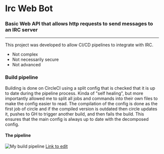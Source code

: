 # Irc Web Bot
### Basic Web API that allows http requests to send messages to an IRC server
---
This project was developed to allow CI/CD pipelines to integrate with IRC.
* Not complex
* Not necessarily secure
* Not advanced

### Build pipeline
Building is done on CircleCI using a split config that is checked that it is up to date during the pipeline process.
Kinda of "self healing", but more importantly allowed me to split all jobs and commands into their own files to make the config easier to read.
The compilation of the config is done as the first job of circle and if the compiled version is outdated then circle updates it, pushes to GH to trigger another build, and then fails the build.
This ensures that the main config is always up to date with the decomposed config.
#### The pipeline
![My build pipeline](docs/img/pipeline.svg)
[Link to edit](https://mermaidjs.github.io/mermaid-live-editor/#/edit/eyJjb2RlIjoiZ3JhcGggTFJcblxudHJpZ2dlcntcIjxoMj5UcmlnZ2VyPC9oMj5cIn1cblxuY2hlY2tfY2lyY2xlW1wiPGgyPmNoZWNrX2NpcmNsZTwvaDI-Q29tcGlsZXMgY2lyY2xlQ0kgY29uZmlnIGFuZDxici8-Y2hlY2tzIHRoYXQgaXQgaXMgdXAgdG8gZGF0ZVwiXVxuXG5ub3RpZnlfc3RhcnRbXCI8aDI-bm90aWZ5X3N0YXJ0PC9oMj5TZW5kcyBtZXNzYWdlIHRvIElSQzxici8-bm90aWZ5aW5nIG9mIGJ1aWxkIHN0YXJ0XCJdXG5cbmJ1aWxkX3NlcnZlcltcIjxoMj5idWlsZF9zZXJ2ZXI8L2gyPlJ1bnMgZ3JhZGxlIGJvb3RKYXIgdG88L2JyPmJ1aWxkIGFuZCBwYWNrYWdlIChObyB0ZXN0cylcIl1cblxudGVzdF9zZXJ2ZXJbXCI8aDI-dGVzdF9zZXJ2ZXI8L2gyPlJ1bnMgdW5pdCB0ZXN0c1wiXVxuXG5yZWxlYXNlX2FwcHJvdmFsW1wiPGgyPnJlbGVhc2VfYXBwcm92YWw8L2gyPkhvbGRzIHJlbGVhc2VzIHdhaXRpbmcgZm9yPGJyLz5tYW51YWwgYXBwcm92YWxcIl1cblxucmVxdWVzdF9hcHByb3ZhbFtcIjxoMj5yZXF1ZXN0X2FwcHJvdmFsPC9oMj5NZXNzYWdlcyBJUkMgdG8gcmVxdWVzdDwvYnI-bWFudWFsIGFwcHJvdmFsXCJdXG5cbm5vdGlmeV9zdWNjZXNzW1wiPGgyPm5vdGlmeV9zdWNjZXNzPC9oMj5NZXNzYWdlcyBJUkMgdG8gaW5mb3JtIG9mPC9icj5zdWNjZXNzZnVsIGJ1aWxkIGFuZCB0ZXN0c1wiXVxuXG5wdWJsaXNoX2dpdGh1Yl9yZWxlYXNlW1wiPGgyPnB1Ymxpc2hfZ2l0aHViX3JlbGVhc2U8L2gyPlRyaWdnZXJzIGdpdGh1YiByZWxlYXNlIGFuZCB0YWdzPGJyLz5QdWJsaXNoZXMgYXJ0aWZhY3RzIHRvIGdpdGh1YlwiXVxuXG5kb2NrZXJfcmVsZWFzZVtcIjxoMj5kb2NrZXJfcmVsZWFzZTwvaDI-QnVpbGRzIGFuZCBwdXNoZXMgbmV3PC9icj5pbWFnZSB0byBkb2NrZXIgaHViXCJdXG5cbm5vdGlmeV9yZWxlYXNlW1wiPGgyPm5vdGlmeV9yZWxlYXNlPC9oMj5NZXNzYWdlcyBJUkMgaW5mb3JtaW5nPC9icj5vZiBuZXcgcmVsZWFzZSB2ZXJzaW9uXCJdXG5cblxudHJpZ2dlciAtLT4gY2hlY2tfY2lyY2xlXG5cbmNoZWNrX2NpcmNsZSAtLT4gYnVpbGRfc2VydmVyXG5jaGVja19jaXJjbGUgLS0-IG5vdGlmeV9zdGFydFxuXG5idWlsZF9zZXJ2ZXIgLS0-IHRlc3Rfc2VydmVyXG5cbnRlc3Rfc2VydmVyIC0tXCI8aDI-bWFzdGVyPC9oMj5cIi0tPiByZXF1ZXN0X2FwcHJvdmFsXG50ZXN0X3NlcnZlciAtLVwiPGgyPm1hc3RlcjwvaDI-XCItLT4gcmVsZWFzZV9hcHByb3ZhbFxudGVzdF9zZXJ2ZXIgLS0-IG5vdGlmeV9zdWNjZXNzXG5cbnJlbGVhc2VfYXBwcm92YWwgLS0-IHB1Ymxpc2hfZ2l0aHViX3JlbGVhc2VcbnJlbGVhc2VfYXBwcm92YWwgLS0-IGRvY2tlcl9yZWxlYXNlXG5cbnB1Ymxpc2hfZ2l0aHViX3JlbGVhc2UgLS0-IG5vdGlmeV9yZWxlYXNlXG5kb2NrZXJfcmVsZWFzZS0tPiBub3RpZnlfcmVsZWFzZSIsIm1lcm1haWQiOnsidGhlbWUiOiJuZXV0cmFsIiwiYmFja2dyb3VuZENvbG9yIjoidHJhbnNwYXJlbnQifX0)